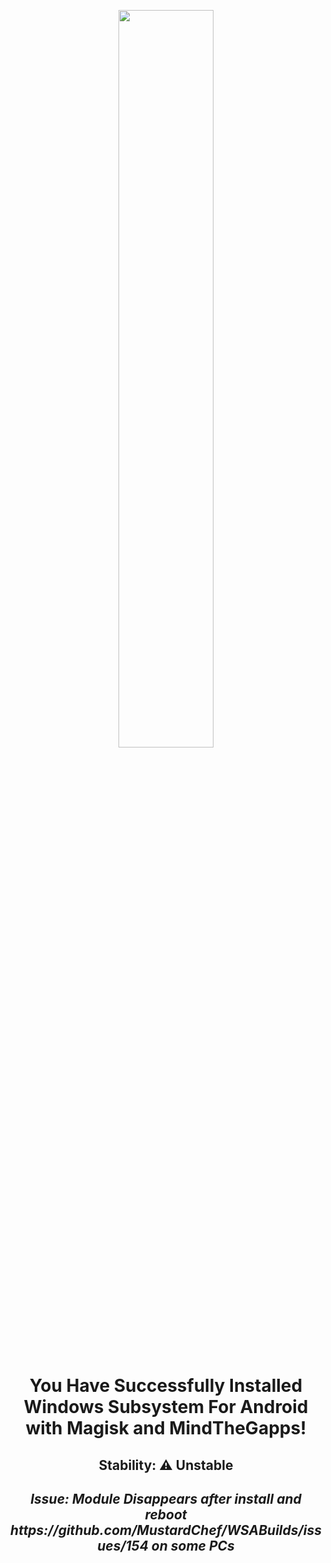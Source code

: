 <p align="center"><picture><img src="https://github.com/MustardChef/WSABuilds/assets/68516357/176a31b4-b7d3-443c-99bf-51f0a41e9f12" width="55%" height="55%"/></p>


<h1><p align="center">You Have Successfully Installed Windows Subsystem For Android with Magisk and MindTheGapps!</p></h1>
<h2><p align="center">Stability: ⚠️ Unstable</p></h2> <h2><p align="center"><i><b>Issue: Module Disappears after install and reboot https://github.com/MustardChef/WSABuilds/issues/154 on some PCs<i><b></p></h2>


